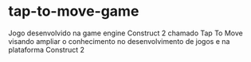 # tap-to-move-game
Jogo desenvolvido na game engine Construct 2 chamado Tap To Move visando ampliar o conhecimento no desenvolvimento de jogos e na plataforma Construct 2
